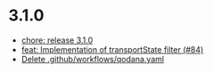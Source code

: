 # 3.1.0
- [chore: release 3.1.0](/2ee23f2)
- [feat: Implementation of transportState filter (#84)](/be9d56d)
- [Delete .github/workflows/qodana.yaml](/e8681ba)